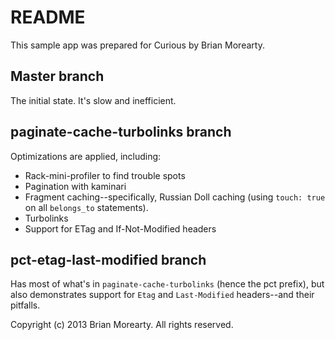 README
======

This sample app was prepared for Curious by Brian Morearty.

Master branch
-------------

The initial state. It's slow and inefficient.

paginate-cache-turbolinks branch
--------------------------------

Optimizations are applied, including:

* Rack-mini-profiler to find trouble spots
* Pagination with kaminari
* Fragment caching--specifically, Russian Doll caching
  (using `touch: true` on all `belongs_to` statements).
* Turbolinks
* Support for ETag and If-Not-Modified headers

pct-etag-last-modified branch
-----------------------------
Has most of what's in `paginate-cache-turbolinks` (hence the pct prefix),
but also demonstrates support for `Etag` and `Last-Modified`
headers--and their pitfalls.

Copyright (c) 2013 Brian Morearty.
All rights reserved.
